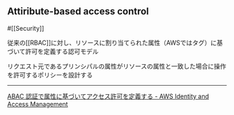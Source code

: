 ## Attiribute-based access control

#[[Security]]

従来の[[RBAC]]に対し、リソースに割り当てられた属性（AWSではタグ）に基づいて許可を定義する認可モデル

リクエスト元であるプリンシパルの属性がリソースの属性と一致した場合に操作を許可するポリシーを設計する

---

[ABAC 認証で属性に基づいてアクセス許可を定義する - AWS Identity and Access Management](https://docs.aws.amazon.com/ja_jp/IAM/latest/UserGuide/introduction_attribute-based-access-control.html)